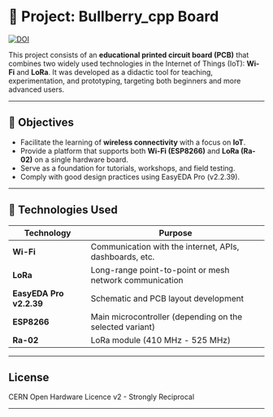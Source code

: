 # 📘 Project: Bullberry_cpp Board
[![DOI](https://zenodo.org/badge/DOI/10.5281/zenodo.15626751.svg)](https://doi.org/10.5281/zenodo.15626751)

This project consists of an **educational printed circuit board (PCB)** that combines two widely used technologies in the Internet of Things (IoT): **Wi-Fi** and **LoRa**. It was developed as a didactic tool for teaching, experimentation, and prototyping, targeting both beginners and more advanced users.

---

## 🎯 Objectives

- Facilitate the learning of **wireless connectivity** with a focus on **IoT**.
- Provide a platform that supports both **Wi-Fi (ESP8266)** and **LoRa (Ra-02)** on a single hardware board.
- Serve as a foundation for tutorials, workshops, and field testing.
- Comply with good design practices using EasyEDA Pro (v2.2.39).

---

## 🧩 Technologies Used

| Technology            | Purpose                                                              |
|-----------------------|----------------------------------------------------------------------|
| **Wi-Fi**             | Communication with the internet, APIs, dashboards, etc.              |
| **LoRa**              | Long-range point-to-point or mesh network communication              |
| **EasyEDA Pro v2.2.39** | Schematic and PCB layout development                                 |
| **ESP8266**           | Main microcontroller (depending on the selected variant)             |
| **Ra-02**             | LoRa module (410 MHz - 525 MHz)                                      |

---

## License

CERN Open Hardware Licence v2 - Strongly Reciprocal

---
